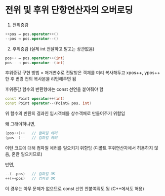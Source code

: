 # 전위 및 후위 단항연산자의 오버로딩

1. 전위증감
```cpp
++pos → pos.operator++()
--pos → pos.operator--()
```

2. 후위증감 (실제 int 전달하고 말고는 상관없음)
```cpp
pos++ → pos.operator++(int)
pos-- → pos.operator--(int)
```

후위증감 구현 방법
= 매개변수로 전달받은 객체를 미리 복사해두고
xpos++, ypos++ 한 후
변경 전의 복사본을 리턴해주면 됨

후위증감 함수의 반환형에는 const 선언을 붙여줘야 함
```cpp
const Point operator++(int)
const Point operator--(Point& pos, int)
```
위 함수의 반환의 결과인 임시객체를 상수객체로 만들어주기 위함임  

왜 그래야하냐면,
```cpp
(pos++)++   // 컴파일 에러
(pos--)--   // 컴파일 에러
```
이런 코드에 대해 컴파일 에러를 일으키기 위함임 (디폴트 후위연산자에서 허용하지 않음, 혼란 일으키므로)

반면,
```cpp
--(--pos)   // 컴파일 OK
++(++pos)   // 컴파일 OK
```
이 경우는 아무 문제가 없으므로 const 선언 안붙여줘도 됨 (C++에서도 허용)
